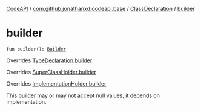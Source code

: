 [CodeAPI](../../index.md) / [com.github.jonathanxd.codeapi.base](../index.md) / [ClassDeclaration](index.md) / [builder](.)

# builder

`fun builder(): `[`Builder`](-builder/index.md)

Overrides [TypeDeclaration.builder](../-type-declaration/builder.md)

Overrides [SuperClassHolder.builder](../-super-class-holder/builder.md)

Overrides [ImplementationHolder.builder](../-implementation-holder/builder.md)

This builder may or may not accept null values, it depends on implementation.

